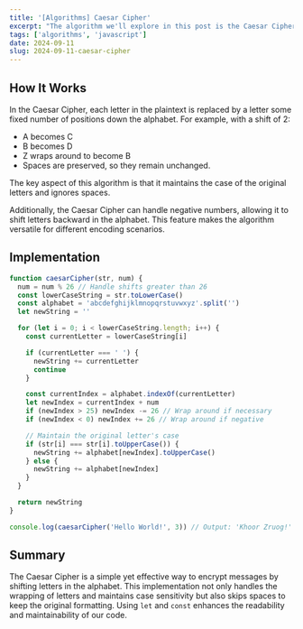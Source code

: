 ```yaml
---
title: '[Algorithms] Caesar Cipher'
excerpt: "The algorithm we'll explore in this post is the Caesar Cipher. This classic encryption technique shifts each letter in a string by a specified number of places in the alphabet."
tags: ['algorithms', 'javascript']
date: 2024-09-11
slug: 2024-09-11-caesar-cipher
---
```


## How It Works

In the Caesar Cipher, each letter in the plaintext is replaced by a letter some fixed number of positions down the alphabet. For example, with a shift of 2:

- A becomes C
- B becomes D
- Z wraps around to become B
- Spaces are preserved, so they remain unchanged.

The key aspect of this algorithm is that it maintains the case of the original letters and ignores spaces.

Additionally, the Caesar Cipher can handle negative numbers, allowing it to shift letters backward in the alphabet. This feature makes the algorithm versatile for different encoding scenarios.

## Implementation

```javascript
function caesarCipher(str, num) {
  num = num % 26 // Handle shifts greater than 26
  const lowerCaseString = str.toLowerCase()
  const alphabet = 'abcdefghijklmnopqrstuvwxyz'.split('')
  let newString = ''

  for (let i = 0; i < lowerCaseString.length; i++) {
    const currentLetter = lowerCaseString[i]

    if (currentLetter === ' ') {
      newString += currentLetter
      continue
    }

    const currentIndex = alphabet.indexOf(currentLetter)
    let newIndex = currentIndex + num
    if (newIndex > 25) newIndex -= 26 // Wrap around if necessary
    if (newIndex < 0) newIndex += 26 // Wrap around if negative

    // Maintain the original letter's case
    if (str[i] === str[i].toUpperCase()) {
      newString += alphabet[newIndex].toUpperCase()
    } else {
      newString += alphabet[newIndex]
    }
  }

  return newString
}

console.log(caesarCipher('Hello World!', 3)) // Output: 'Khoor Zruog!'
```

## Summary

The Caesar Cipher is a simple yet effective way to encrypt messages by shifting letters in the alphabet. This implementation not only handles the wrapping of letters and maintains case sensitivity but also skips spaces to keep the original formatting. Using `let` and `const` enhances the readability and maintainability of our code.
